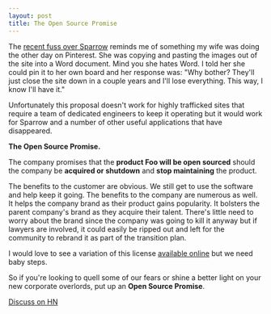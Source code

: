 ```yaml
---
layout: post
title: The Open Source Promise
---
```


The [recent fuss over Sparrow](http://mattgemmell.com/2012/07/21/entitlement-and-acquisition/) 
reminds me of something my wife was doing the other day on Pinterest. 
She was copying and pasting the images out of the site into a Word
document. Mind you she hates Word. I told her she could pin it to her
own board and her response was: "Why bother? They'll just close the site
down in a couple years and I'll lose everything.  This way, I know I'll
have it."

Unfortunately this proposal doesn't work for highly trafficked sites
that require a team of dedicated engineers to keep it operating but it
would work for Sparrow and a number of other useful applications that have
disappeared.

**The Open Source Promise.**

The company promises that the **product Foo will be open sourced** should
the company be **acquired or shutdown** and **stop maintaining** the product.

The benefits to the customer are obvious. We still get to use the
software and help keep it going. The benefits to the company are
numerous as well. It helps the company brand as their product gains
popularity. It bolsters the parent company's brand as they acquire their
talent. There's little need to worry about the brand since the company
was going to kill it anyway but if lawyers are involved, it could easily
be ripped out and left for the community to rebrand it as part of the
transition plan.

I would love to see a variation of this license 
[available online](http://opensource.org/licenses/category) but we need
baby steps.

So if you're looking to quell some of our fears or shine a better light
on your new corporate overlords, put up an **Open Source Promise**.

[Discuss on HN](https://news.ycombinator.com/item?id=4288500)
